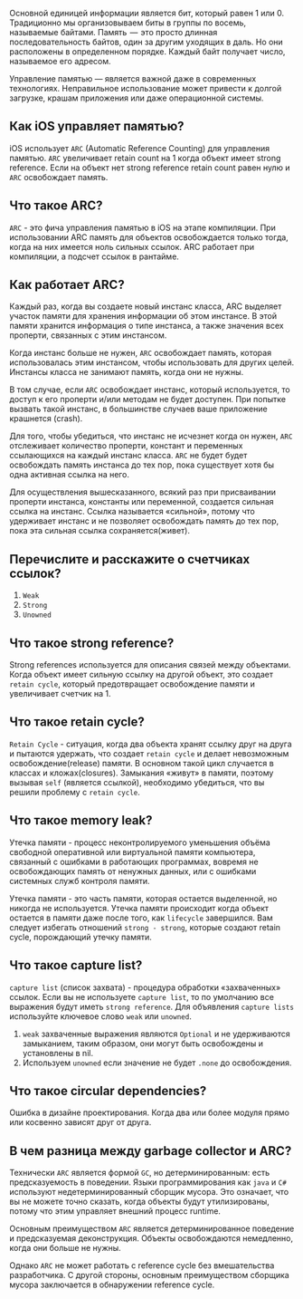 Основной единицей информации является бит, который равен 1 или 0. Традиционно мы организовываем биты в группы по восемь, называемые байтами. Память  —  это просто длинная последовательность байтов, один за другим уходящих в даль. Но они расположены в определенном порядке. Каждый байт получает число, называемое его адресом.

Управление памятью — является важной даже в современных технологиях. Неправильное использование может привести к долгой загрузке, крашам приложения или даже операционной системы.

## Как iOS управляет памятью?

iOS использует `ARC` (Automatic Reference Counting) для управления памятью. `ARC` увеличивает retain count на 1 когда объект имеет strong reference. Если на объект нет strong reference retain count равен нулю и `ARC` освобождает память.

## Что такое ARC?

`ARC` - это фича управления памятью в iOS на этапе компиляции. При использовании ARC память для объектов освобождается только тогда, когда на них имеется ноль сильных ссылок. ARC работает при компиляции, а подсчет ссылок в  рантайме.

## Как работает ARC?

Каждый раз, когда вы создаете новый инстанс класса, ARC выделяет участок памяти для хранения информации об этом инстансе. В этой памяти хранится информация о типе инстанса, а также значения всех проперти, связанных с этим инстансом.

Когда инстанс больше не нужен, `ARC` освобождает память, которая использовалась этим инстансом, чтобы использовать для других целей. Инстансы класса не занимают память, когда они не нужны.

В том случае, если `ARC` освобождает инстанс, который используется, то доступ к его проперти и/или методам не будет доступен.
При попытке вызвать такой инстанс, в большинстве случаев ваше приложение крашнется (crash).

Для того, чтобы убедиться, что инстанс не исчезнет когда он нужен, `ARC` отслеживает количество проперти, констант и переменных ссылающихся на каждый инстанс класса. `ARC` не будет будет освобождать память инстанса до тех пор, пока существует хотя бы одна активная ссылка на него.

Для осуществления вышесказанного, всякий раз при присваивании проперти инстанса, константы или переменной, создается сильная ссылка на инстанс. Ссылка называется «сильной», потому что удерживает инстанс и не позволяет освобождать память до тех пор, пока эта сильная ссылка сохраняется(живет).

## Перечислите и расскажите о счетчиках ссылок?

1. `Weak`
2. `Strong`
3. `Unowned`

## Что такое strong reference?

Strong references используется для описания связей между объектами. Когда объект имеет сильную ссылку на другой объект, это создает `retain cycle`, который предотвращает освобождение памяти и увеличивает счетчик на 1.

## Что такое retain cycle?

`Retain Cycle` - ситуация, когда два объекта хранят ссылку друг на друга и пытаются удержать, что создает `retain cycle` и делает невозможным освобождение(release) памяти. В основном такой цикл случается в классах и кложах(closures). Замыкания «живут» в памяти, поэтому вызывая `self` (является ссылкой), необходимо убедиться, что вы решили проблему с `retain cycle`.

## Что такое memory leak?

Утечка памяти - процесс неконтролируемого уменьшения объёма свободной оперативной или виртуальной памяти компьютера, связанный с ошибками в работающих программах, вовремя не освобождающих память от ненужных данных, или с ошибками системных служб контроля памяти.

Утечка памяти - это часть памяти, которая остается выделенной, но никогда не используется.
Утечка памяти происходит когда объект остается в памяти даже после того, как `lifecycle` завершился.
Вам следует избегать отношений `strong - strong`, которые создают retain cycle, порождающий утечку памяти.

## Что такое capture list?

`capture list` (список захвата) - процедура обработки «захваченных» ссылок. Если вы не используете `capture list`, то по умолчанию все выражения будут иметь `strong reference`. Для объявления `capture lists` используйте ключевое слово `weak` или `unowned`.
1. `weak` захваченные выражения являются `Optional` и не удерживаются замыканием, таким образом, они могут быть освобождены и установлены в nil.
2. Используем `unowned` если значение не будет `.none` до освобождения.

## Что такое circular dependencies?

Ошибка в дизайне проектирования. Когда два или более модуля прямо или косвенно зависят друг от друга.

## В чем разница между garbage collector и ARC?

Технически `ARC` является формой `GC`, но детерминированным: есть предсказуемость в поведении. Языки программирования как `java` и `C#` используют недетерминированный сборщик мусора. Это означает, что вы не можете точно сказать, когда объекты будут утилизированы, потому что этим управляет внешний процесс runtime.

Основным преимуществом `ARC` является детерминированное поведение и предсказуемая деконструкция. Объекты освобождаются немедленно, когда они больше не нужны.

Однако `ARC` не может работать с reference cycle без вмешательства разработчика. С другой стороны, основным преимуществом сборщика мусора заключается в обнаружении reference cycle.
